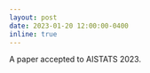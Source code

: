 ```yaml
---
layout: post
date: 2023-01-20 12:00:00-0400
inline: true
---
```


A paper accepted to AISTATS 2023.
